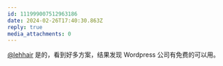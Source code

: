 ```yaml
---
id: 111999007512963186
date: 2024-02-26T17:40:30.863Z
reply: true
media_attachments: 0
---
```


[@lehhair](https://misskey.lehhair.net/@lehhair) 是的，看到好多方案，结果发现 Wordpress 公司有免费的可以用。

